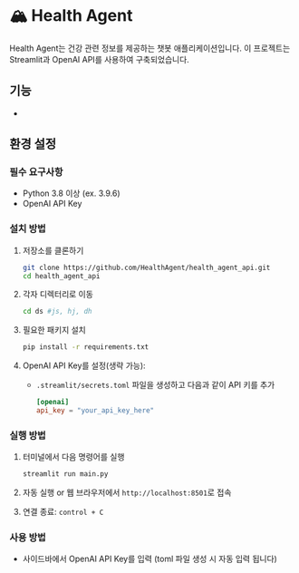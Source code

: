 # 🏔️ Health Agent

Health Agent는 건강 관련 정보를 제공하는 챗봇 애플리케이션입니다. 이 프로젝트는 Streamlit과 OpenAI API를 사용하여 구축되었습니다.

## 기능

-

## 환경 설정

### 필수 요구사항

- Python 3.8 이상 (ex. 3.9.6)
- OpenAI API Key

### 설치 방법

1. 저장소를 클론하기
   ```bash
   git clone https://github.com/HealthAgent/health_agent_api.git
   cd health_agent_api
   ```
2. 각자 디렉터리로 이동
   ```bash
   cd ds #js, hj, dh
   ```
2. 필요한 패키지 설치
   ```bash
   pip install -r requirements.txt
   ```

3. OpenAI API Key를 설정(생략 가능):
   - `.streamlit/secrets.toml` 파일을 생성하고 다음과 같이 API 키를 추가
     ```toml
     [openai]
     api_key = "your_api_key_here"
     ```

### 실행 방법

1. 터미널에서 다음 명령어를 실행
   ```bash
   streamlit run main.py
   ```

2. 자동 실행 or 웹 브라우저에서 `http://localhost:8501`로 접속

3. 연결 종료: `control + C`

### 사용 방법

- 사이드바에서 OpenAI API Key를 입력 (toml 파일 생성 시 자동 입력 됩니다)
